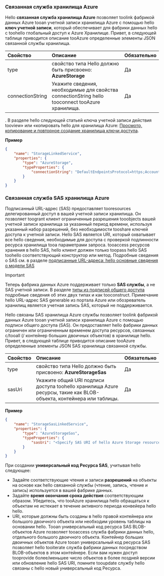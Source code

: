 ### <a name="azure-storage-linked-service"></a>Связанная служба хранилища Azure
Hello **связанная служба хранилища Azure** позволяет toolink фабрикой данных Azure tooan учетной записи хранилища Azure с помощью hello **ключ учетной записи**, который обеспечивает для фабрики данных hello с toohello глобальный доступ к Azure Хранилище. Привет, в следующей таблице приводится описание tooAzure определенные элементы JSON связанной службы хранилища.

| Свойство | Описание | Обязательно |
|:--- |:--- |:--- |
| type |свойство типа Hello должно быть присвоено: **AzureStorage** |Да |
| connectionString |Укажите сведения, необходимые для свойства connectionString hello tooconnect tooAzure хранилища. |Да |

. В разделе hello следующей статьей ключа учетной записи действия tooview» или «копировать hello для хранилища Azure: [Просмотр, копирование и повторное создание хранилища ключи доступа](../articles/storage/common/storage-create-storage-account.md#manage-your-storage-account).

**Пример**  

```json
{  
    "name": "StorageLinkedService",  
    "properties": {  
        "type": "AzureStorage",  
        "typeProperties": {  
            "connectionString": "DefaultEndpointsProtocol=https;AccountName=<accountname>;AccountKey=<accountkey>"  
        }  
    }  
}  
```

### <a name="azure-storage-sas-linked-service"></a>Связанная служба SAS хранилища Azure
Подписанный URL-адрес (SAS) предоставляет tooresources делегированный доступ в вашей учетной записи хранилища. Он позволяет toogrant клиент ограниченные разрешения tooobjects вашей учетной записи хранилища за указанный период времени, используя указанный набор разрешений, без необходимости tooshare ключей доступа к учетной записи. Hello SAS является URI, который охватывает все hello сведения, необходимые для доступа с проверкой подлинности ресурса хранилища tooa параметрами запроса. tooaccess ресурсов хранения в hello SAS, hello клиент должен только toopass hello SAS toohello соответствующий конструктор или метод. Подробные сведения о SAS см. в разделе [подписанные URL-адреса: hello основные сведения о модели SAS](../articles/storage/common/storage-dotnet-shared-access-signature-part-1.md)

> [!IMPORTANT]
> Теперь фабрика данных Azure поддерживает только **SAS службы**, а не SAS учетной записи. В разделе [типы из подписей общего доступа](../articles/storage/common/storage-dotnet-shared-access-signature-part-1.md#types-of-shared-access-signatures) подробные сведения об этих двух типах и как tooconstruct. Примечание hello URL-адрес SAS generable из портала Azure или обозреватель хранилищ является учетная запись SAS, который не поддерживается.
> 

Hello связаны SAS хранилища Azure службы позволяет toolink фабрикой данных Azure tooan учетной записи хранилища Azure с помощью подписи общего доступа (SAS). Он предоставляет hello фабрики данных ограничен или ограниченным временем доступа ресурсов, связанных с/tooall (/ контейнер больших двоичных объектов) в хранилище hello. Привет, в следующей таблице приводится описание tooAzure определенные элементы JSON SAS хранилища связанной службы. 

| Свойство | Описание | Обязательно |
|:--- |:--- |:--- |
| type |свойство типа Hello должно быть присвоено: **AzureStorageSas** |Да |
| sasUri |Укажите общий URI подписи доступа toohello хранилища Azure ресурсы, такие как BLOB-объекта, контейнера или таблицы.  |Да |

**Пример**

```json
{  
    "name": "StorageSasLinkedService",  
    "properties": {  
        "type": "AzureStorageSas",  
        "typeProperties": {  
            "sasUri": "<Specify SAS URI of hello Azure Storage resource>"   
        }  
    }  
}  
```

При создании **универсальный код Ресурса SAS**, учитывая hello следующее:  

* Задайте соответствующие чтения и записи **разрешений** на объекты на основе как hello связанной службы (чтение, запись, чтение и запись) используется в вашей фабрике данных.
* Задайте **время окончания срока действия** соответствующим образом. Убедитесь, что tooAzure хранилища hello обращаться к объектам не истекает в течение активного периода конвейера hello hello.
* URI, которые должны быть созданы в hello правой контейнера или большого двоичного объекта или необходим уровень таблицы на основании hello. Tooan универсальный код ресурса SAS BLOB-объектов Azure позволяет tooaccess служба фабрики данных hello, отдельного большого двоичного объекта. Контейнер больших двоичных объектов Azure tooan универсальный код ресурса SAS позволяет hello tooiterate служба фабрики данных посредством BLOB-объектов в этом контейнере. Если вам нужен доступ tooprovide более/меньшее число объектов в более поздней версии или обновление hello SAS URI, помните tooupdate службу hello связаны с hello новый универсальный код Ресурса.   

